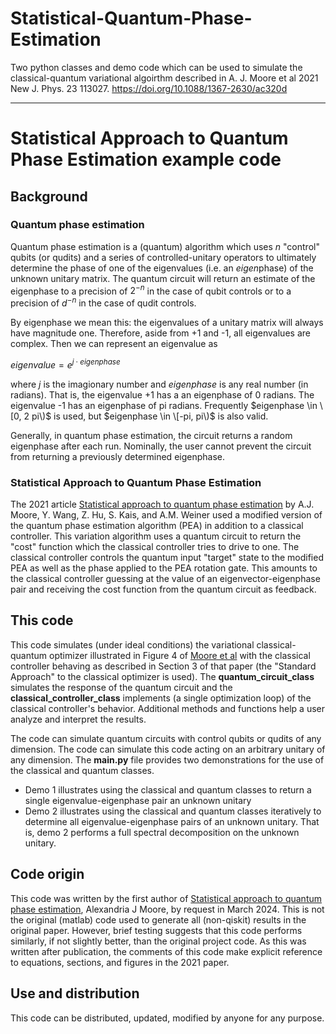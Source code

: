 # Statistical-Quantum-Phase-Estimation
Two python classes and demo code which can be used to simulate the classical-quantum variational algoirthm described in A. J. Moore et al 2021 New J. Phys. 23 113027. https://doi.org/10.1088/1367-2630/ac320d

***

# Statistical Approach to Quantum Phase Estimation example code

## Background
### Quantum phase estimation
Quantum phase estimation is a (quantum) algorithm which uses $n$ "control" qubits (or qudits) and a series of controlled-unitary operators to ultimately determine the phase of one of the eigenvalues (i.e. an *eigen*phase) of the unknown unitary matrix. The quantum circuit will return an estimate of the eigenphase to a precision of $2^{-n}$ in the case of qubit controls or to a precision of $d^{-n}$ in the case of qudit controls.

By eigenphase we mean this: the eigenvalues of a unitary matrix will always have magnitude one. Therefore, aside from +1 and -1, all eigenvalues are complex. Then we can represent an eigenvalue as 

$eigenvalue = e^{j \cdot eigenphase}$

where *j* is the imagionary number and *eigenphase* is any real number (in radians). That is, the eigenvalue +1 has a an eigenphase of 0 radians. The eigenvalue -1 has an eigenphase of pi radians. Frequently $eigenphase \in \[0, 2 pi\)$ is used, but $eigenphase \in \[-pi, pi\)$ is also valid.

Generally, in quantum phase estimation, the circuit returns a random eigenphase after each run. Nominally, the user cannot prevent the circuit from returning a previously determined eigenphase.

### Statistical Approach to Quantum Phase Estimation
The 2021 article [Statistical approach to quantum phase estimation](https://doi.org/10.1088/1367-2630/ac320d) by A.J. Moore, Y. Wang, Z. Hu, S. Kais, and A.M. Weiner used a modified version of the quantum phase estimation algorithm (PEA) in addition to a classical controller. This variation algorithm uses a quantum circuit to return the "cost" function which the classical controller tries to drive to one. The classical controller controls the quantum input "target" state to the modified PEA as well as the phase applied to the PEA rotation gate. This amounts to the classical controller guessing at the value of an eigenvector-eigenphase pair and receiving the cost function from the quantum circuit as feedback.

## This code
This code simulates (under ideal conditions) the variational classical-quantum optimizer illustrated in Figure 4 of [Moore et al](https://doi.org/10.1088/1367-2630/ac320d) with the classical controller behaving as described in Section 3 of that paper (the "Standard Approach" to the classical optimizer is used). The **quantum_circuit_class** simulates the response of the quantum circuit and the **classical_controller_class** implements (a single optimization loop) of the classical controller's behavior. Additional methods and functions help a user analyze and interpret the results.

The code can simulate quantum circuits with control qubits or qudits of any dimension. The code can simulate this code acting on an arbitrary unitary of any dimension. The **main.py** file provides two demonstrations for the use of the classical and quantum classes.
- 	Demo 1 illustrates using the classical and quantum classes to return a single eigenvalue-eigenphase pair an unknown unitary
- 	Demo 2 illustrates using the classical and quantum classes iteratively to determine all eigenvalue-eigenphase pairs of an unknown unitary. That is, demo 2 performs a full spectral decomposition on the unknown unitary.

## Code origin
This code was written by the first author of [Statistical approach to quantum phase estimation](https://doi.org/10.1088/1367-2630/ac320d), Alexandria J Moore, by request in March 2024. This is not the original (matlab) code used to generate all (non-qiskit) results in the original paper. However, brief testing suggests that this code performs similarly, if not slightly better, than the original project code. As this was written after publication, the comments of this code make explicit reference to equations, sections, and figures in the 2021 paper.

## Use and distribution
This code can be distributed, updated, modified by anyone for any purpose.
